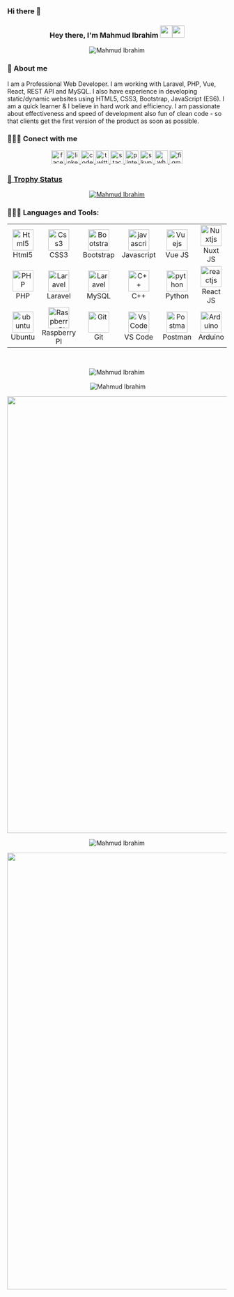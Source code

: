 ### Hi there 👋

<!--
**engr-ibrahim/engr-ibrahim** is a ✨ _special_ ✨ repository because its `README.md` (this file) appears on your GitHub profile.

Here are some ideas to get you started:

- 🔭 I’m currently working on Shuttlebd
- 🌱 I’m currently learning React JS & Tailwind CSS
- 👯 I’m looking to collaborate on WEB DEV Community
- 💬 Ask me about Web Development
- 📫 How to reach me: https://www.linkedin.com/in/mahmud-ibrahim-4917ba21a/
-->



<h3 align="center">Hey there, I'm Mahmud Ibrahim <img src="https://media.giphy.com/media/hvRJCLFzcasrR4ia7z/giphy.gif" width="28"><img src="https://emojis.slackmojis.com/emojis/images/1531849430/4246/blob-sunglasses.gif?1531849430" width="28"/></h3>

<p align="center">
<img src="https://komarev.com/ghpvc/?username=engr-ibrahim&label=Profile%20views&color=0e75b6&style=flat" alt="Mahmud Ibrahim" />
</p>

### 📖 About me

I am a Professional Web Developer. I am working with Laravel, PHP, Vue, React, REST API and MySQL. I also have experience in developing static/dynamic websites using HTML5, CSS3, Bootstrap, JavaScript (ES6). I am a quick learner & I believe in hard work and efficiency.  I am passionate about effectiveness and speed of development also fun of clean code - so that clients get the first version of the product as soon as possible.

 ### 🕵🏻‍♂️ Conect with me
 
  <p align="center">
 <a href="https://www.facebook.com/mahmud.ibrahim/" target="_blank"> <img src="https://www.vectorlogo.zone/logos/facebook/facebook-icon.svg" alt="facebook" width="30" height="30"/>
 <a href="https://www.linkedin.com/in/mahmud-ibrahim-4917ba21a/" target="_blank"> <img src="https://www.vectorlogo.zone/logos/linkedin/linkedin-icon.svg" alt="linkedin" width="30" height="30"/>
  <a href="#" target="_blank"> <img src="https://www.vectorlogo.zone/logos/codepen/codepen-icon.svg" alt="codepen" width="30" height="30"/>
 <a href="#" target="_blank"> <img src="https://www.vectorlogo.zone/logos/twitter/twitter-icon.svg" alt="twitter" width="30" height="30"/>
 <a href="#" target="_blank"> <img src="https://www.vectorlogo.zone/logos/stackoverflow/stackoverflow-icon.svg" alt="stackoverflow" width="30" height="30"/>
  <a href="#" target="_blank"> <img src="https://www.vectorlogo.zone/logos/pinterest/pinterest-icon.svg" alt="pinterest" width="30" height="30"/>
  <a href="#" target="_blank"> <img src="https://www.vectorlogo.zone/logos/skype/skype-icon.svg" alt="skype" width="30" height="30"/>
  <a href="#" target="_blank"> <img src="https://www.vectorlogo.zone/logos/whatsapp/whatsapp-icon.svg" alt="whatsapp" width="30" height="30"/>
  <a href="#" target="_blank"> <img src="https://www.vectorlogo.zone/logos/figma/figma-icon.svg" alt="figma" width="30" height="30"/>
  </p>
   
### 🤵 Trophy Status
   
<p align="center"> <a href="https://github.com/ryo-ma/github-profile-trophy"><img src="https://github-profile-trophy.vercel.app/?username=engr-ibrahim" alt="Mahmud Ibrahim" /></a> </p>

### 👨🏻‍💻 Languages and Tools:
<table align="center">
  <tr>
      <td align="center" width="96">
      <a href="#html5">
        <img src="https://seeklogo.com/images/H/html5-without-wordmark-color-logo-14D252D878-seeklogo.com.png" width="48" height="48" alt="Html5" />
      </a>
      <br>Html5
    </td>   
    <td align="center" width="96">
      <a href="#css3">
        <img src="https://upload.wikimedia.org/wikipedia/commons/thumb/6/62/CSS3_logo.svg/48px-CSS3_logo.svg.png" width="48" height="48" alt="Css3" />
      </a>
      <br>CSS3
    </td>
     <td align="center" width="96">
      <a href="#bootstrap">
        <img src="https://cdn.worldvectorlogo.com/logos/bootstrap-4.svg" width="48" height="48" alt="Bootstrap" />
      </a>
      <br>Bootstrap
    </td>
     <td align="center" width="96">
      <a href="#js">
        <img src="https://upload.wikimedia.org/wikipedia/commons/thumb/9/99/Unofficial_JavaScript_logo_2.svg/1024px-Unofficial_JavaScript_logo_2.svg.png" width="48" height="48" alt="javascript" />
      </a>
      <br>Javascript
    </td>
     <td align="center" width="96">
      <a href="#vuejs">
        <img src="https://www.vectorlogo.zone/logos/vuejs/vuejs-icon.svg" width="48" height="48" alt="Vuejs" />
      </a>
      <br>Vue JS
    </td>
     <td align="center" width="96">
      <a href="#suhailkakar-tech">
        <img src="https://www.vectorlogo.zone/logos/nuxtjs/nuxtjs-icon.svg" width="48" height="48" alt="Nuxtjs" />
      </a>
      <br>Nuxt JS
    </td>      
  </tr>

  <tr>
     <td align="center" width="96">
      <a href="#nuxtjs" >
        <img src="https://i.ibb.co/LzmYpDX/146-1466902-php-logo-png-transparent-php-logo-png-png-removebg-preview.png" width="48" height="48" alt="PHP" />
      </a>
      <br>PHP
    </td>
      <td align="center" width="96">
      <a href="#laravel">
        <img src="https://cdn.worldvectorlogo.com/logos/laravel-2.svg" width="48" height="48" alt="Laravel" />
      </a>
      <br>Laravel
    </td>
      <td align="center" width="96">
      <a href="#laravel">
        <img src="https://www.logo.wine/a/logo/MySQL/MySQL-Logo.wine.svg" width="48" height="48" alt="Laravel" />
      </a>
      <br>MySQL
    </td>
     <td align="center" width="96">
      <a href="#c++">
        <img src="https://upload.wikimedia.org/wikipedia/commons/1/18/ISO_C%2B%2B_Logo.svg" width="48" height="48" alt="C++" />
      </a>
      <br>C++
    </td>
     <td align="center" width="96">
        <a href="#python">
            <img src="https://upload.wikimedia.org/wikipedia/commons/c/c3/Python-logo-notext.svg" width="48" height="48" alt="python" />
        </a>
        <br>Python
    </td>
    <td align="center" width="96">
        <a href="#reactjs">
            <img src="https://upload.wikimedia.org/wikipedia/commons/a/a7/React-icon.svg" width="48"
                height="48" alt="reactjs" />
        </a>
        <br>React JS
    </td>   
  </tr>
   <tr>
      <td align="center" width="96">
      <a href="#ubuntu" >
        <img src="https://seeklogo.com/images/U/ubuntu-logo-8FDEC6A07B-seeklogo.com.png" width="48" height="48" alt="ubuntu" />
      </a>
      <br>Ubuntu
    </td>
     <td align="center" width="96">
      <a href="#raspberry pi">
        <img src="https://cdn.worldvectorlogo.com/logos/raspberry-pi.svg" width="48" height="48" alt="Raspberry PI" />
      </a>
      <br>Raspberry PI
    </td>
      <td align="center" width="96">
      <a href="#git" >
        <img src="https://upload.wikimedia.org/wikipedia/commons/thumb/3/3f/Git_icon.svg/1200px-Git_icon.svg.png" width="48" height="48" alt="Git" />
      </a>
      <br>Git
    </td>
      <td align="center"  width="96">
      <a href="#vscode">
        <img src="https://upload.wikimedia.org/wikipedia/commons/9/9a/Visual_Studio_Code_1.35_icon.svg" width="48" height="48" alt="Vs Code" />
      </a>
      <br>VS Code
    </td>
      <td align="center" width="96">
      <a href="#postman" >
        <img src="https://www.vectorlogo.zone/logos/getpostman/getpostman-icon.svg" width="48" height="48" alt="Postman" />
      </a>
      <br>Postman
    </td>
      <td align="center" width="96">
      <a href="#Arduino" >
        <img src="https://upload.wikimedia.org/wikipedia/commons/8/87/Arduino_Logo.svg" width="48" height="48" alt="Arduino" />
      </a>
      <br>Arduino
    </td>
  </tr>
</table>
  <br />

<p align="center"><img align="center" src="https://github-readme-stats.vercel.app/api/top-langs/?username=engr-ibrahim&langs_count=10&layout=compact&theme=vue" alt="Mahmud Ibrahim"/></br></p>
      

<p align="center">&nbsp;<img align="center" src="https://github-readme-stats.vercel.app/api?username=engr-ibrahim&show_icons=true&locale=en&theme=vue-dark" alt="Mahmud Ibrahim"/ ></br></p>

<p align="center"><img width="1000" src="https://github-profile-summary-cards.vercel.app/api/cards/profile-details?username=engr-ibrahim&theme=vue" /></p>
  
<!-- <p align="center">&nbsp;<img align="center" src="https://github-readme-stats.vercel.app/api?username=engr-ibrahim&show_icons=true&locale=en" alt="Mahmud Ibrahim"/ ></br></p> -->
   
<p align="center"><img align="center" src="https://github-readme-streak-stats.herokuapp.com/?user=engr-ibrahim&" alt="Mahmud Ibrahim" /></p>
<p align="center"><img width="1000" align="center" src="https://activity-graph.herokuapp.com/graph?username=engr-ibrahim&theme=react-dark&hide_border=true&area=true"/></p>

